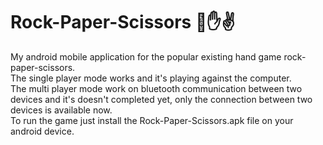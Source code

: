 # Rock-Paper-Scissors :punch::hand::v:
My android mobile application for the popular existing hand game rock-paper-scissors.  
The single player mode works and it's playing against the computer.  
The multi player mode work on bluetooth communication between two devices and it's doesn't completed yet, only the connection between two devices is available now.  
To run the game just install the Rock-Paper-Scissors.apk file on your android device.
